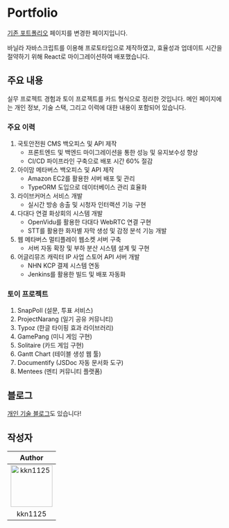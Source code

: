 # Portfolio

[기존 포트폴리오](https://kkn1125.github.io/portfolio/) 페이지를 변경한 페이지입니다.

바닐라 자바스크립트를 이용해 프로토타입으로 제작하였고, 효율성과 업데이트 시간을 절약하기 위해 React로 마이그레이션하여 배포했습니다.

## 주요 내용

실무 프로젝트 경험과 토이 프로젝트를 카드 형식으로 정리한 것입니다. 메인 페이지에는 개인 정보, 기술 스택, 그리고 이력에 대한 내용이 포함되어 있습니다.

### 주요 이력

1. 국토안전원 CMS 백오피스 및 API 제작
   - 프론트엔드 및 백엔드 마이그레이션을 통한 성능 및 유지보수성 향상
   - CI/CD 파이프라인 구축으로 배포 시간 60% 절감
2. 아이맘 메타버스 백오피스 및 API 제작
   - Amazon EC2를 활용한 서버 배포 및 관리
   - TypeORM 도입으로 데이터베이스 관리 효율화
3. 라이브커머스 서비스 개발
   - 실시간 방송 송출 및 시청자 인터랙션 기능 구현
4. 다대다 연결 화상회의 시스템 개발
   - OpenVidu를 활용한 다대다 WebRTC 연결 구현
   - STT를 활용한 화자별 자막 생성 및 감정 분석 기능 개발
5. 웹 메타버스 멀티플레이 웹소켓 서버 구축
   - 서버 자동 확장 및 부하 분산 시스템 설계 및 구현
6. 어글리뮤즈 캐릭터 IP 사업 스토어 API 서버 개발
   - NHN KCP 결제 시스템 연동
   - Jenkins를 활용한 빌드 및 배포 자동화

### 토이 프로젝트

1. SnapPoll (설문, 투표 서비스)
2. ProjectNarang (일기 공유 커뮤니티)
3. Typoz (한글 타이핑 효과 라이브러리)
4. GamePang (미니 게임 구현)
5. Solitaire (카드 게임 구현)
6. Gantt Chart (테이블 생성 웹 툴)
7. Documentify (JSDoc 자동 문서화 도구)
8. Mentees (멘티 커뮤니티 플랫폼)

## 블로그

[개인 기술 블로그](https://kkn1125.github.io/)도 있습니다!

## 작성자

|                                                                       Author                                                                       |
| :------------------------------------------------------------------------------------------------------------------------------------------------: |
| <a href="https://github.com/kkn1125"><img width="96px" height="96px" src="https://avatars.githubusercontent.com/u/71887242?v=4" alt="kkn1125"></a> |
|                                                                      kkn1125                                                                       |
